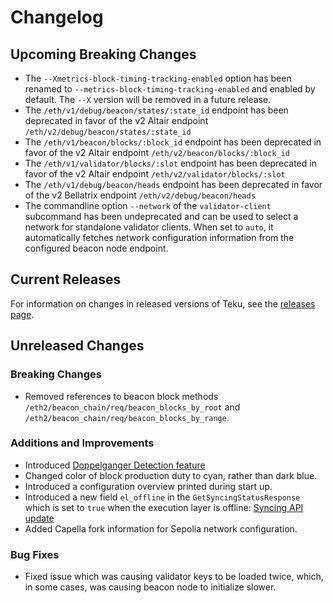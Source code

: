 # Changelog

## Upcoming Breaking Changes
- The `--Xmetrics-block-timing-tracking-enabled` option has been renamed to `--metrics-block-timing-tracking-enabled` and enabled by default. The `--X` version will be removed in a future release.
- The `/eth/v1/debug/beacon/states/:state_id` endpoint has been deprecated in favor of the v2 Altair endpoint `/eth/v2/debug/beacon/states/:state_id`
- The `/eth/v1/beacon/blocks/:block_id` endpoint has been deprecated in favor of the v2 Altair endpoint `/eth/v2/beacon/blocks/:block_id`
- The `/eth/v1/validator/blocks/:slot` endpoint has been deprecated in favor of the v2 Altair endpoint `/eth/v2/validator/blocks/:slot`
- The `/eth/v1/debug/beacon/heads` endpoint has been deprecated in favor of the v2 Bellatrix endpoint `/eth/v2/debug/beacon/heads`
- The commandline option `--network` of the `validator-client` subcommand has been undeprecated and can be used to select a network for standalone validator clients. When set to `auto`, it automatically
  fetches network configuration information from the configured beacon node endpoint.

## Current Releases
For information on changes in released versions of Teku, see the [releases page](https://github.com/ConsenSys/teku/releases).

## Unreleased Changes

### Breaking Changes
- Removed references to beacon block methods `/eth2/beacon_chain/req/beacon_blocks_by_root` and `/eth2/beacon_chain/req/beacon_blocks_by_range`.

### Additions and Improvements
- Introduced [Doppelganger Detection feature](https://docs.teku.consensys.net/en/latest/HowTo/Doppelganger-Detection/) 
- Changed color of block production duty to cyan, rather than dark blue.
- Introduced a configuration overview printed during start up.
- Introduced a new field `el_offline` in the `GetSyncingStatusResponse` which is set to `true` when the execution layer is offline: [Syncing API update](https://github.com/ethereum/beacon-APIs/pull/290)
- Added Capella fork information for Sepolia network configuration.

### Bug Fixes
- Fixed issue which was causing validator keys to be loaded twice, which, in some cases, was causing beacon node to initialize slower.